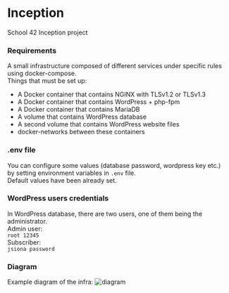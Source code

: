 # Inception
School 42 Inception project

### Requirements
A small infrastructure composed of different services under specific rules using docker-compose.  
Things that must be set up:
- A Docker container that contains NGINX with TLSv1.2 or TLSv1.3
- A Docker container that contains WordPress + php-fpm
- A Docker container that contains MariaDB
- A volume that contains WordPress database
- A second volume that contains WordPress website files
- docker-networks between these containers

### .env file
You can configure some values (database password, wordpress key etc.) by setting environment variables in ```.env``` file.  
Default values have been already set.

### WordPress users credentials
In WordPress database, there are two users, one of them being the administrator.  
Admin user:  
```root 12345```  
Subscriber:  
```jsiona password```
### Diagram
Example diagram of the infra:
![diagram](https://user-images.githubusercontent.com/34074848/137622165-273553ba-57bb-4d4c-b94b-3819a427de5e.png)
